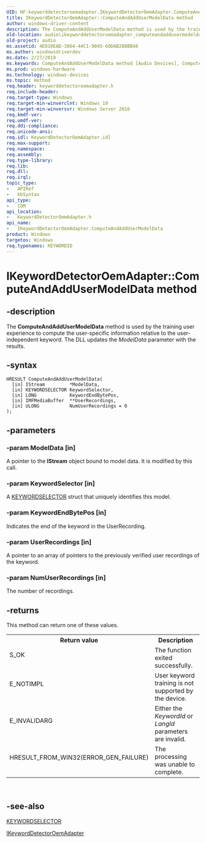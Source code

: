 ```yaml
---
UID: NF:keyworddetectoroemadapter.IKeywordDetectorOemAdapter.ComputeAndAddUserModelData
title: IKeywordDetectorOemAdapter::ComputeAndAddUserModelData method
author: windows-driver-content
description: The ComputeAndAddUserModelData method is used by the training user experience to compute the user-specific information relative to the user-independent keyword.
old-location: audio\ikeyworddetectoroemadapter_computeandaddusermodeldata.htm
old-project: audio
ms.assetid: 4E810EAD-3864-44C1-9845-60DAB288BB48
ms.author: windowsdriverdev
ms.date: 2/27/2018
ms.keywords: ComputeAndAddUserModelData method [Audio Devices], ComputeAndAddUserModelData method [Audio Devices], IKeywordDetectorOemAdapter interface, ComputeAndAddUserModelData,IKeywordDetectorOemAdapter.ComputeAndAddUserModelData, IKeywordDetectorOemAdapter, IKeywordDetectorOemAdapter interface [Audio Devices], ComputeAndAddUserModelData method, IKeywordDetectorOemAdapter::ComputeAndAddUserModelData, audio.ikeyworddetectoroemadapter_computeandaddusermodeldata, keyworddetectoroemadapter/IKeywordDetectorOemAdapter::ComputeAndAddUserModelData
ms.prod: windows-hardware
ms.technology: windows-devices
ms.topic: method
req.header: keyworddetectoroemadapter.h
req.include-header: 
req.target-type: Windows
req.target-min-winverclnt: Windows 10
req.target-min-winversvr: Windows Server 2016
req.kmdf-ver: 
req.umdf-ver: 
req.ddi-compliance: 
req.unicode-ansi: 
req.idl: KeywordDetectorOemAdapter.idl
req.max-support: 
req.namespace: 
req.assembly: 
req.type-library: 
req.lib: 
req.dll: 
req.irql: 
topic_type:
-	APIRef
-	kbSyntax
api_type:
-	COM
api_location:
-	KeywordDetectorOemAdapter.h
api_name:
-	IKeywordDetectorOemAdapter.ComputeAndAddUserModelData
product: Windows
targetos: Windows
req.typenames: KEYWORDID
---
```


# IKeywordDetectorOemAdapter::ComputeAndAddUserModelData method


## -description


The <b>ComputeAndAddUserModelData</b> method is used by the training user experience to compute the user-specific information relative to the user-independent keyword. The DLL updates the <i>ModelData</i> parameter with the results. 


## -syntax


````
HRESULT ComputeAndAddUserModelData(
  [in] IStream         *ModelData,
  [in] KEYWORDSELECTOR KeywordSelector,
  [in] LONG            KeywordEndBytePos,
  [in] IMFMediaBuffer  **UserRecordings,
  [in] ULONG           NumUserRecordings = 0
);
````


## -parameters




### -param ModelData [in]

A pointer to the <b>IStream</b> object bound to model data. It is modified by this call.


### -param KeywordSelector [in]

A <a href="..\keyworddetectoroemadapter\ns-keyworddetectoroemadapter-__midl_ikeyworddetectoroemadapter_0003.md">KEYWORDSELECTOR</a> struct that uniquely identifies this model.


### -param KeywordEndBytePos [in]

Indicates the end of the keyword in the UserRecording.


### -param UserRecordings [in]

A pointer to an array of pointers to the previously verified user recordings of the keyword.


### -param NumUserRecordings [in]

The number of recordings.


## -returns



This method can return one of these values.

<table>
<tr>
<th>Return value</th>
<th>Description</th>
</tr>
<tr>
<td width="40%">
<dl>
<dt>S_OK</dt>
</dl>
</td>
<td width="60%">
The function exited successfully.

</td>
</tr>
<tr>
<td width="40%">
<dl>
<dt>E_NOTIMPL</dt>
</dl>
</td>
<td width="60%">
User keyword training is not supported by the device.

</td>
</tr>
<tr>
<td width="40%">
<dl>
<dt>E_INVALIDARG</dt>
</dl>
</td>
<td width="60%">
Either the <i>KeywordId</i> or <i>LangId</i> parameters are invalid.

</td>
</tr>
<tr>
<td width="40%">
<dl>
<dt>HRESULT_FROM_WIN32(ERROR_GEN_FAILURE)</dt>
</dl>
</td>
<td width="60%">
The processing was unable to complete.

</td>
</tr>
</table>
 




## -see-also

<a href="..\keyworddetectoroemadapter\ns-keyworddetectoroemadapter-__midl_ikeyworddetectoroemadapter_0003.md">KEYWORDSELECTOR</a>



<a href="..\keyworddetectoroemadapter\nn-keyworddetectoroemadapter-ikeyworddetectoroemadapter.md">IKeywordDetectorOemAdapter</a>



 

 



